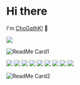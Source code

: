 # Hi there

I'm [ChoGathK!](https://github.com/ChoGathK/blogs) 👋

[![](https://img.shields.io/badge/Chogath-blogs-0ab9e6)](https://github.com/ChoGathK/blogs)

![ReadMe Card1](https://github-readme-stats.vercel.app/api?username=ChoGathK&count_private=true&show_icons=true)

[![](https://img.shields.io/badge/TypeScript-Node.js-C0FF3E)](https://nodejs.org/en)
[![](https://img.shields.io/badge/TypeScript-Nest.js-FF6A6A)](https://nestjs.com/)
[![](https://img.shields.io/badge/TypeScript-Vue.js-54FF9F)](https://cn.vuejs.org/)
[![](https://img.shields.io/badge/JavaScript-Koa-FFF68F)](https://koajs.com/)
[![](https://img.shields.io/badge/JavaScript-Express-8B658B)](https://stores.express.com/)
[![](https://img.shields.io/badge/JavaScript-CocosCreator-98F5FF)](https://www.cocos.com/creator)
[![](https://img.shields.io/badge/JavaScript-uniapp-F8F8FF)](https://uniapp.dcloud.io/)
[![](https://img.shields.io/badge/Golang-Golang-00BFFF)](https://golang.org/)
[![](https://img.shields.io/badge/Rust-Rust-FA8072)](https://www.rust-lang.org/)

![ReadMe Card2](https://github-readme-stats.vercel.app/api/top-langs/?username=ChoGathK&layout=compact)
